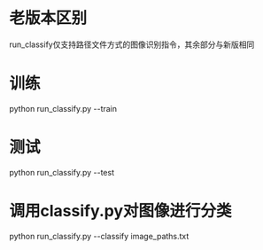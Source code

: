 # 老版本区别
run_classify仅支持路径文件方式的图像识别指令，其余部分与新版相同

# 训练
python run_classify.py --train
# 测试
python run_classify.py --test
# 调用classify.py对图像进行分类
python run_classify.py --classify image_paths.txt
